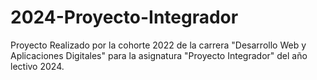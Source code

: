 # 2024-Proyecto-Integrador
Proyecto Realizado por la cohorte 2022 de  la carrera "Desarrollo Web y Aplicaciones Digitales" para la asignatura "Proyecto Integrador" del año lectivo 2024.

